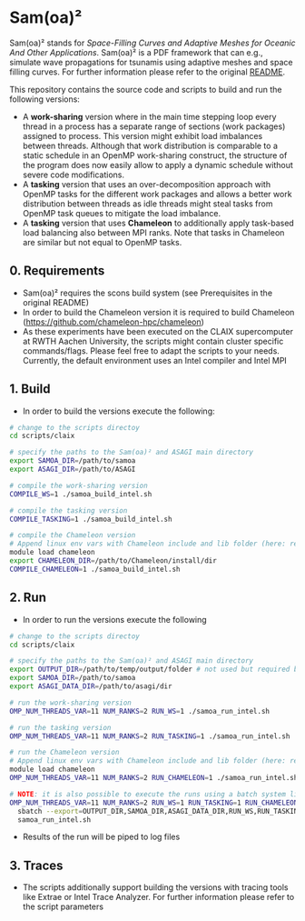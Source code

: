 # Sam(oa)²

Sam(oa)² stands for *Space-Filling Curves and Adaptive Meshes for Oceanic And Other Applications*. Sam(oa)² is a PDF framework that can e.g., simulate wave propagations for tsunamis using adaptive meshes and space filling curves. For further information please refer to the original [README](README_samoa.md).

This repository contains the source code and scripts to build and run the following versions:

* A **work-sharing** version where in the main time stepping loop every thread in a process has a separate range of sections (work packages) assigned to process. This version might exhibit load imbalances between threads. Although that work distribution is comparable to a static schedule in an OpenMP work-sharing construct, the structure of the program does now easily allow to apply a dynamic schedule without severe code modifications.
* A **tasking** version that uses an over-decomposition approach with OpenMP tasks for the different work packages and allows a better work distribution between threads as idle threads might steal tasks from OpenMP task queues to mitigate the load imbalance.
* A **tasking** version that uses **Chameleon** to additionally apply task-based load balancing also between MPI ranks. Note that tasks in Chameleon are similar but not equal to OpenMP tasks.

## 0. Requirements

* Sam(oa)² requires the scons build system (see Prerequisites in the original README)
* In order to build the Chameleon version it is required to build Chameleon (https://github.com/chameleon-hpc/chameleon)
* As these experiments have been executed on the CLAIX supercomputer at RWTH Aachen University, the scripts might contain cluster specific commands/flags. Please feel free to adapt the scripts to your needs. Currently, the default environment uses an Intel compiler and Intel MPI

## 1. Build

* In order to build the versions execute the following:

```bash
# change to the scripts directoy
cd scripts/claix

# specify the paths to the Sam(oa)² and ASAGI main directory
export SAMOA_DIR=/path/to/samoa
export ASAGI_DIR=/path/to/ASAGI

# compile the work-sharing version
COMPILE_WS=1 ./samoa_build_intel.sh

# compile the tasking version
COMPILE_TASKING=1 ./samoa_build_intel.sh

# compile the Chameleon version
# Append linux env vars with Chameleon include and lib folder (here: realized using an environment module)
module load chameleon
export CHAMELEON_DIR=/path/to/Chameleon/install/dir
COMPILE_CHAMELEON=1 ./samoa_build_intel.sh
```

## 2. Run

* In order to run the versions execute the following

```bash
# change to the scripts directoy
cd scripts/claix

# specify the paths to the Sam(oa)² and ASAGI main directory
export OUTPUT_DIR=/path/to/temp/output/folder # not used but required by program
export SAMOA_DIR=/path/to/samoa
export ASAGI_DATA_DIR=/path/to/asagi/dir

# run the work-sharing version
OMP_NUM_THREADS_VAR=11 NUM_RANKS=2 RUN_WS=1 ./samoa_run_intel.sh

# run the tasking version
OMP_NUM_THREADS_VAR=11 NUM_RANKS=2 RUN_TASKING=1 ./samoa_run_intel.sh

# run the Chameleon version
# Append linux env vars with Chameleon include and lib folder (here: realized using an environment module)
module load chameleon
OMP_NUM_THREADS_VAR=11 NUM_RANKS=2 RUN_CHAMELEON=1 ./samoa_run_intel.sh

# NOTE: it is also possible to execute the runs using a batch system like SLURM
OMP_NUM_THREADS_VAR=11 NUM_RANKS=2 RUN_WS=1 RUN_TASKING=1 RUN_CHAMELEON=1 \
  sbatch --export=OUTPUT_DIR,SAMOA_DIR,ASAGI_DATA_DIR,RUN_WS,RUN_TASKING,RUN_CHAMELEON,OMP_NUM_THREADS_VAR,NUM_RANKS \
  samoa_run_intel.sh
```

* Results of the run will be piped to log files

## 3. Traces

* The scripts additionally support building the versions with tracing tools like Extrae or Intel Trace Analyzer. For further information please refer to the script parameters